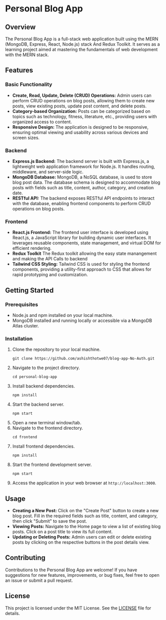 # Personal Blog App

## Overview

The Personal Blog App is a full-stack web application built using the MERN (MongoDB, Express, React, Node.js) stack And Redux Toolkit. It serves as a learning project aimed at mastering the fundamentals of web development with the MERN stack.

## Features

### Basic Functionality
- **Create, Read, Update, Delete (CRUD) Operations:** Admin users can perform CRUD operations on blog posts, allowing them to create new posts, view existing posts, update post content, and delete posts.
- **Category-based Organization:** Posts can be categorized based on topics such as technology, fitness, literature, etc., providing users with organized access to content.
- **Responsive Design:** The application is designed to be responsive, ensuring optimal viewing and usability across various devices and screen sizes.

### Backend
- **Express.js Backend:** The backend server is built with Express.js, a lightweight web application framework for Node.js. It handles routing, middleware, and server-side logic.
- **MongoDB Database:** MongoDB, a NoSQL database, is used to store blog post data. The database schema is designed to accommodate blog posts with fields such as title, content, author, category, and creation date.
- **RESTful API:** The backend exposes RESTful API endpoints to interact with the database, enabling frontend components to perform CRUD operations on blog posts.

### Frontend
- **React.js Frontend:** The frontend user interface is developed using React.js, a JavaScript library for building dynamic user interfaces. It leverages reusable components, state management, and virtual DOM for efficient rendering.
- **Redux Toolkit** The Redux toolkit allowing the easy state manangement and making the API Calls to backend
- **Tailwind CSS Styling:** Tailwind CSS is used for styling the frontend components, providing a utility-first approach to CSS that allows for rapid prototyping and customization.

## Getting Started

### Prerequisites
- Node.js and npm installed on your local machine.
- MongoDB installed and running locally or accessible via a MongoDB Atlas cluster.

### Installation
1. Clone the repository to your local machine.
   ```
   git clone https://github.com/ashishthotwe07/blog-app-No-Auth.git
   ```
2. Navigate to the project directory.
   ```
   cd personal-blog-app
   ```
3. Install backend dependencies.
   ```
   npm install
   ```
4. Start the backend server.
   ```
   npm start
   ```
5. Open a new terminal window/tab.
6. Navigate to the frontend directory.
   ```
   cd frontend
   ```
7. Install frontend dependencies.
   ```
   npm install
   ```
8. Start the frontend development server.
   ```
   npm start
   ```
9. Access the application in your web browser at `http://localhost:3000`.

## Usage
- **Creating a New Post:** Click on the "Create Post" button to create a new blog post. Fill in the required fields such as title, content, and category, then click "Submit" to save the post.
- **Viewing Posts:** Navigate to the Home page to view a list of existing blog posts. Click on a post title to view its full content.
- **Updating or Deleting Posts:** Admin users can edit or delete existing posts by clicking on the respective buttons in the post details view.

## Contributing
Contributions to the Personal Blog App are welcome! If you have suggestions for new features, improvements, or bug fixes, feel free to open an issue or submit a pull request.

## License
This project is licensed under the MIT License. See the [LICENSE](LICENSE) file for details.

